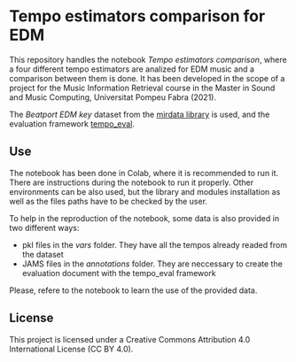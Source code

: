 # Tempo estimators comparison for EDM

This repository handles the notebook *Tempo estimators comparison*, where a four different tempo estimators are analized for EDM music and a comparison between them is done. It has been developed in the scope of a project for the Music Information Retrieval course in the Master in Sound and Music Computing, Universitat Pompeu Fabra (2021).

The *Beatport EDM key* dataset from the [mirdata library](https://mirdata.readthedocs.io/) is used, and the evaluation framework [tempo_eval](https://tempoeval.github.io/tempo_eval/).

## Use

The notebook has been done in Colab, where it is recommended to run it. There are instructions during the notebook to run it properly. Other environments can be also used, but the library and modules installation as well as the files paths have to be checked by the user.

To help in the reproduction of the notebook, some data is also provided in two different ways:
  - pkl files in the *vars* folder. They have all the tempos already readed from the dataset
  - JAMS files in the *annotations* folder. They are neccessary to create the evaluation document with the tempo_eval framework

Please, refere to the notebook to learn the use of the provided data.

## License

This project is licensed under a Creative Commons Attribution 4.0 International License (CC BY 4.0).
